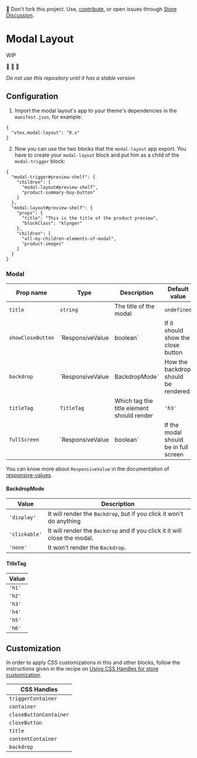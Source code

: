 📢 Don't fork this project. Use, [contribute](https://github.com/vtex-apps/awesome-io#contributing), or open issues through [Store Discussion](https://github.com/vtex-apps/store-discussion).

# Modal Layout

WIP

:construction: :construction: :construction:

*Do not use this repository until it has a stable version*


## Configuration

1. Import the modal layout's app to your theme's dependencies in the `manifest.json`, for example:

```jsonc
{
  "vtex.modal-layout": "0.x"
}
```

2. Now you can use the two blocks that the `modal-layout` app export. You have to create your `modal-layout` block and put him as a child of the `modal-trigger` block:

```jsonc
{
  "modal-trigger#preview-shelf": {
    "children": [
      "modal-layout#preview-shelf",
      "product-summary-buy-button"
    ]
  },
  "modal-layout#preview-shelf": {
    "props": {
      "title": "This is the title of the product preview",
      "blockClass": "klynger"
    },
    "children": [
      "all-my-children-elements-of-modal",
      "product-images"
    ]
  }
}
```

### Modal

| Prop name | Type | Description | Default value |
| --- | --- | --- | --- |
| `title` | `string`| The title of the modal | `undefined` |
| `showCloseButton`| `ResponsiveValue<boolean> | boolean`| If it should show the close button | `true` |
| `backdrop`| `ResponsiveValue<BackdropMode> | BackdropMode` | How the backdrop should be rendered | `'clickable'` |
| `titleTag` | `TitleTag` | Which tag the title element should render | `'h3'` |
| `fullScreen` | `ResponsiveValue<boolean> | boolean` | If the modal should be in full screen | `false` |

You can know more about `ResponsiveValue` in the documentation of [responsive-values](https://github.com/vtex-apps/responsive-values).

#### BackdropMode

| Value | Description |
| --- | --- |
| `'display'` | It will render the `Backdrop`, but if you click it won't do anything |
| `'clickable'` | It will render the `Backdrop` and if you click it it will close the modal. | 
| `'none'` | It won't render the `Backdrop`. |

#### TitleTag

| Value |
| --- |
| `'h1'` |
| `'h2'` |
| `'h3'` |
| `'h4'` |
| `'h5'` |
| `'h6'` |

## Customization

In order to apply CSS customizations in this and other blocks, follow the instructions given in the recipe on [Using CSS Handles for store customization](https://vtex.io/docs/recipes/style/using-css-handles-for-store-customization).

| CSS Handles |
| --- |
| `triggerContainer` |
| `container` |
| `closeButtonContainer` |
| `closeButton` |
| `title` |
| `contentContainer` |
| `backdrop` |
